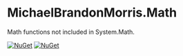 # MichaelBrandonMorris.Math
Math functions not included in System.Math.

[![NuGet](https://img.shields.io/nuget/v/MichaelBrandonMorris.Math.svg)](https://www.nuget.org/packages/MichaelBrandonMorris.Math/)
[![NuGet](https://img.shields.io/nuget/dt/MichaelBrandonMorris.Math.svg)](https://www.nuget.org/packages/MichaelBrandonMorris.Math/)
